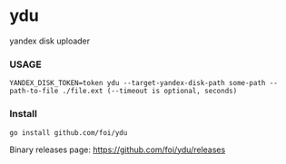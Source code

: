 # ydu

yandex disk uploader

### USAGE

```
YANDEX_DISK_TOKEN=token ydu --target-yandex-disk-path some-path --path-to-file ./file.ext (--timeout is optional, seconds)
```

### Install

```
go install github.com/foi/ydu 
```

Binary releases page: https://github.com/foi/ydu/releases